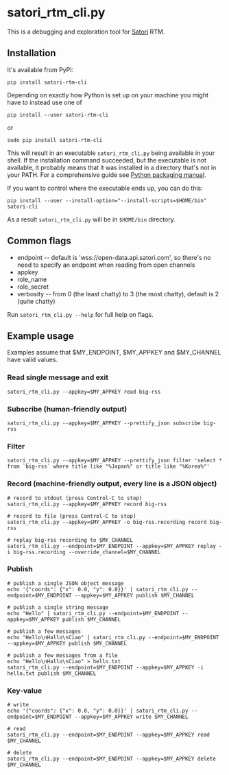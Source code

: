 
satori_rtm_cli.py
=================

This is a debugging and exploration tool for [Satori](https://www.satori.com) RTM.

Installation
------------

It's available from PyPI:

```
pip install satori-rtm-cli
```

Depending on exactly how Python is set up on your machine you might have to
instead use one of

```
pip install --user satori-rtm-cli
```

or

```
sudo pip install satori-rtm-cli
```

This will result in an executable `satori_rtm_cli.py` being available in your
shell. If the installation command succeeded, but the executable is not
available, it probably means that it was installed in a directory that's
not in your PATH. For a comprehensive guide see
[Python packaging manual](https://packaging.python.org/installing/).

If you want to control where the executable ends up, you can do this:

```
pip install --user --install-option="--install-scripts=$HOME/bin" satori-cli
```

As a result `satori_rtm_cli.py` will be in `$HOME/bin` directory.

Common flags
------------

* endpoint -- default is 'wss://open-data.api.satori.com', so there's no need to specify an endpoint when reading from open channels
* appkey
* role_name
* role_secret
* verbosity -- from 0 (the least chatty) to 3 (the most chatty), default is 2 (quite chatty)

Run `satori_rtm_cli.py --help` for full help on flags.

Example usage
-------------

Examples assume that $MY_ENDPOINT, $MY_APPKEY and $MY_CHANNEL have valid values.

### Read single message and exit

```
satori_rtm_cli.py --appkey=$MY_APPKEY read big-rss
```

### Subscribe (human-friendly output)

```
satori_rtm_cli.py --appkey=$MY_APPKEY --prettify_json subscribe big-rss
```

### Filter

```
satori_rtm_cli.py --appkey=$MY_APPKEY --prettify_json filter 'select * from `big-rss` where title like "%Japan%" or title like "%Korea%"'
```

### Record (machine-friendly output, every line is a JSON object)

```
# record to stdout (press Control-C to stop)
satori_rtm_cli.py --appkey=$MY_APPKEY record big-rss

# record to file (press Control-C to stop)
satori_rtm_cli.py --appkey=$MY_APPKEY -o big-rss.recording record big-rss

# replay big-rss recording to $MY_CHANNEL
satori_rtm_cli.py --endpoint=$MY_ENDPOINT --appkey=$MY_APPKEY replay -i big-rss.recording --override_channel=$MY_CHANNEL
```


### Publish

```
# publish a single JSON object message
echo '{"coords": {"x": 0.0, "y": 0.0}}' | satori_rtm_cli.py --endpoint=$MY_ENDPOINT --appkey=$MY_APPKEY publish $MY_CHANNEL

# publish a single string message
echo "Hello" | satori_rtm_cli.py --endpoint=$MY_ENDPOINT --appkey=$MY_APPKEY publish $MY_CHANNEL

# publish a few messages
echo "Hello\nHallo\nCiao" | satori_rtm_cli.py --endpoint=$MY_ENDPOINT --appkey=$MY_APPKEY publish $MY_CHANNEL

# publish a few messages from a file
echo "Hello\nHallo\nCiao" > hello.txt
satori_rtm_cli.py --endpoint=$MY_ENDPOINT --appkey=$MY_APPKEY -i hello.txt publish $MY_CHANNEL
```

### Key-value

```
# write
echo '{"coords": {"x": 0.0, "y": 0.0}}' | satori_rtm_cli.py --endpoint=$MY_ENDPOINT --appkey=$MY_APPKEY write $MY_CHANNEL

# read
satori_rtm_cli.py --endpoint=$MY_ENDPOINT --appkey=$MY_APPKEY read $MY_CHANNEL

# delete
satori_rtm_cli.py --endpoint=$MY_ENDPOINT --appkey=$MY_APPKEY delete $MY_CHANNEL
```
